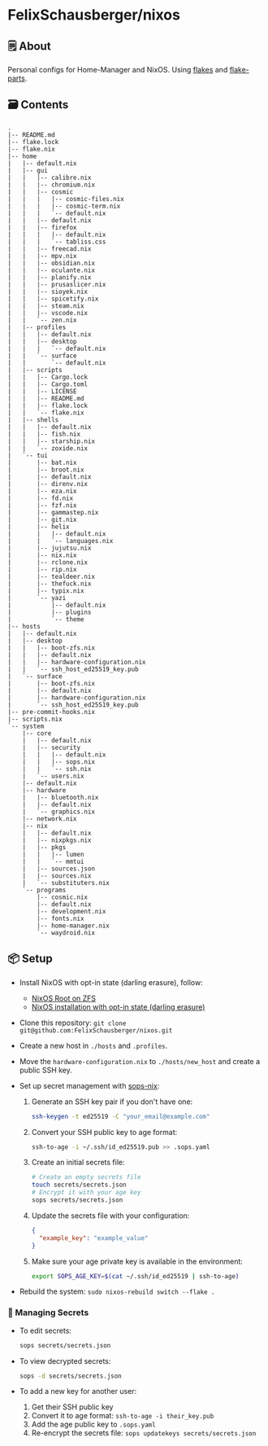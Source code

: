 # FelixSchausberger/nixos

## 🗒 About

Personal configs for Home-Manager and NixOS. Using
[flakes](https://nixos.wiki/wiki/Flakes) and
[flake-parts](https://github.com/hercules-ci/flake-parts).

## 🗃️ Contents

```lang-markdown
.
|-- README.md
|-- flake.lock
|-- flake.nix
|-- home
|   |-- default.nix
|   |-- gui
|   |   |-- calibre.nix
|   |   |-- chromium.nix
|   |   |-- cosmic
|   |   |   |-- cosmic-files.nix
|   |   |   |-- cosmic-term.nix
|   |   |   `-- default.nix
|   |   |-- default.nix
|   |   |-- firefox
|   |   |   |-- default.nix
|   |   |   `-- tabliss.css
|   |   |-- freecad.nix
|   |   |-- mpv.nix
|   |   |-- obsidian.nix
|   |   |-- oculante.nix
|   |   |-- planify.nix
|   |   |-- prusaslicer.nix
|   |   |-- sioyek.nix
|   |   |-- spicetify.nix
|   |   |-- steam.nix
|   |   |-- vscode.nix
|   |   `-- zen.nix
|   |-- profiles
|   |   |-- default.nix
|   |   |-- desktop
|   |   |   `-- default.nix
|   |   `-- surface
|   |       `-- default.nix
|   |-- scripts
|   |   |-- Cargo.lock
|   |   |-- Cargo.toml
|   |   |-- LICENSE
|   |   |-- README.md
|   |   |-- flake.lock
|   |   `-- flake.nix
|   |-- shells
|   |   |-- default.nix
|   |   |-- fish.nix
|   |   |-- starship.nix
|   |   `-- zoxide.nix
|   `-- tui
|       |-- bat.nix
|       |-- broot.nix
|       |-- default.nix
|       |-- direnv.nix
|       |-- eza.nix
|       |-- fd.nix
|       |-- fzf.nix
|       |-- gammastep.nix
|       |-- git.nix
|       |-- helix
|       |   |-- default.nix
|       |   `-- languages.nix
|       |-- jujutsu.nix
|       |-- nix.nix
|       |-- rclone.nix
|       |-- rip.nix
|       |-- tealdeer.nix
|       |-- thefuck.nix
|       |-- typix.nix
|       `-- yazi
|           |-- default.nix
|           |-- plugins
|           `-- theme
|-- hosts
|   |-- default.nix
|   |-- desktop
|   |   |-- boot-zfs.nix
|   |   |-- default.nix
|   |   |-- hardware-configuration.nix
|   |   `-- ssh_host_ed25519_key.pub
|   `-- surface
|       |-- boot-zfs.nix
|       |-- default.nix
|       |-- hardware-configuration.nix
|       `-- ssh_host_ed25519_key.pub
|-- pre-commit-hooks.nix
|-- scripts.nix
`-- system
    |-- core
    |   |-- default.nix
    |   |-- security
    |   |   |-- default.nix
    |   |   |-- sops.nix
    |   |   `-- ssh.nix
    |   `-- users.nix
    |-- default.nix
    |-- hardware
    |   |-- bluetooth.nix
    |   |-- default.nix
    |   `-- graphics.nix
    |-- network.nix
    |-- nix
    |   |-- default.nix
    |   |-- nixpkgs.nix
    |   |-- pkgs
    |   |   |-- lumen
    |   |   `-- mmtui
    |   |-- sources.json
    |   |-- sources.nix
    |   `-- substituters.nix
    `-- programs
        |-- cosmic.nix
        |-- default.nix
        |-- development.nix
        |-- fonts.nix
        |-- home-manager.nix
        `-- waydroid.nix
```

## 📦 Setup

- Install NixOS with opt-in state (darling erasure), follow:
  - [NixOS Root on ZFS](https://openzfs.github.io/openzfs-docs/Getting%20Started/NixOS/Root%20on%20ZFS.html#nixos-root-on-zfs)
  - [NixOS installation with opt-in state (darling erasure)](https://gist.github.com/Quelklef/e5d0d9ea0c2777db45f0779b9996c94b)
- Clone this repository: `git clone git@github.com:FelixSchausberger/nixos.git`
- Create a new host in `./hosts` and `.profiles`.
- Move the `hardware-configuration.nix` to `./hosts/new_host` and create a public SSH key.
- Set up secret management with [sops-nix](https://github.com/Mic92/sops-nix):
  1. Generate an SSH key pair if you don't have one:

     ```bash
     ssh-keygen -t ed25519 -C "your_email@example.com"
     ```

  2. Convert your SSH public key to age format:

     ```bash
     ssh-to-age -i ~/.ssh/id_ed25519.pub >> .sops.yaml
     ```

  3. Create an initial secrets file:

     ```bash
     # Create an empty secrets file
     touch secrets/secrets.json
     # Encrypt it with your age key
     sops secrets/secrets.json
     ```

  4. Update the secrets file with your configuration:

     ```json
     {
       "example_key": "example_value"
     }
     ```

  5. Make sure your age private key is available in the environment:

     ```bash
     export SOPS_AGE_KEY=$(cat ~/.ssh/id_ed25519 | ssh-to-age)
     ```

- Rebuild the system: `sudo nixos-rebuild switch --flake .`

### 🔐 Managing Secrets

- To edit secrets:

  ```bash
  sops secrets/secrets.json
  ```

- To view decrypted secrets:

  ```bash
  sops -d secrets/secrets.json
  ```
  
- To add a new key for another user:
  1. Get their SSH public key
  2. Convert it to age format: `ssh-to-age -i their_key.pub`
  3. Add the age public key to `.sops.yaml`
  4. Re-encrypt the secrets file: `sops updatekeys secrets/secrets.json`
